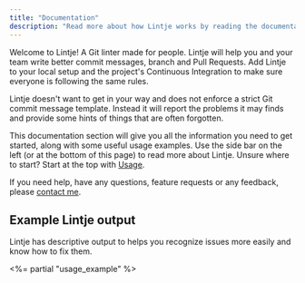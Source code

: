 ```yaml
---
title: "Documentation"
description: "Read more about how Lintje works by reading the documentation. It will help you set up Lintje and explain how to resolve issues."
---
```


Welcome to Lintje! A Git linter made for people. Lintje will help you and your team write better commit messages, branch and Pull Requests. Add Lintje to your local setup and the project's Continuous Integration to make sure everyone is following the same rules.

Lintje doesn't want to get in your way and does not enforce a strict Git commit message template. Instead it will report the problems it may finds and provide some hints of things that are often forgotten.

This documentation section will give you all the information you need to get started, along with some useful usage examples. Use the side bar on the left (or at the bottom of this page) to read more about Lintje. Unsure where to start? Start at the top with [Usage](/docs/usage).

If you need help, have any questions, feature requests or any feedback, please [contact me](/docs/support).

## Example Lintje output

Lintje has descriptive output to helps you recognize issues more easily and know how to fix them.

<%= partial "usage_example" %>
